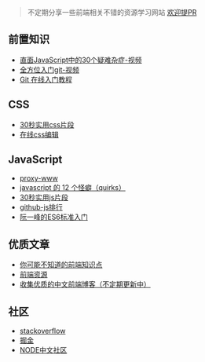 >不定期分享一些前端相关不错的资源学习网站
>[欢迎提PR](https://github.com/qq919006380/front-end/issues)

## 前置知识

- [直面JavaScript中的30个疑难杂症-视频](https://www.imooc.com/learn/1303?utm_source=courseright)
- [全方位入门git-视频](https://www.imooc.com/learn/1278?mc_marking=bb86c9071ed9b7cf12612a2a85203372&mc_channel=hk)
- [Git 在线入门教程](http://pcottle.github.io/learnGitBranching/?locale=zh_CN)

## CSS

- [30秒实用css片段](https://www.30secondsofcode.org/css/p/1)
- [在线css编辑](https://codepen.io/)

## JavaScript

- [proxy-www](https://github.com/justjavac/proxy-www)
- [javascript 的 12 个怪癖（quirks）](https://github.com/justjavac/12-javascript-quirks)
- [30秒实用js片段](https://30secondsofcode.org/)
- [github-js排行](https://github.com/search?l=JavaScript&o=desc&p=1&q=stars%3A%3E1&s=stars&type=Repositories)
- [阮一峰的ES6标准入门](https://es6.ruanyifeng.com/)

## 优质文章

- [你可能不知道的前端知识点](https://github.com/justjavac/the-front-end-knowledge-you-may-not-know)
- [前端资源](https://github.com/poppinlp/fe-store-house)
- [收集优质的中文前端博客（不定期更新中）](https://github.com/FrankFang/best-chinese-front-end-blogs)



## 社区
- [stackoverflow](https://stackoverflow.com/)
- [掘金](https://juejin.cn/)
- [NODE中文社区](https://cnodejs.org/)

